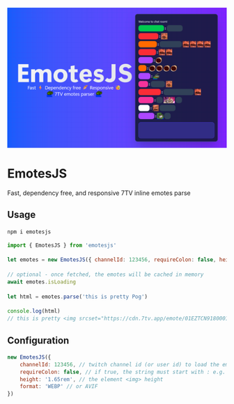 ![banner](.github/images/banner.png)

# EmotesJS

Fast, dependency free, and responsive 7TV inline emotes parse

## Usage

```sh
npm i emotesjs
```

```js
import { EmotesJS } from 'emotesjs'

let emotes = new EmotesJS({ channelId: 123456, requireColon: false, height: '1.65rem', format: 'WEBP' })

// optional - once fetched, the emotes will be cached in memory
await emotes.isLoading

let html = emotes.parse('this is pretty Pog')

console.log(html) 
// this is pretty <img srcset="https://cdn.7tv.app/emote/01EZTCN91800012PTN006Q50PR/4x.webp 128w, https://cdn.7tv.app/emote/01EZTCN91800012PTN006Q50PR/3x.webp 96w, https://cdn.7tv.app/emote/01EZTCN91800012PTN006Q50PR/2x.webp 64w, https://cdn.7tv.app/emote/01EZTCN91800012PTN006Q50PR/1x.webp 32w, " alt="Pog" style="height:1.65rem"/>
```

## Configuration

```js
new EmotesJS({ 
    channelId: 123456, // twitch channel id (or user id) to load the emotes
    requireColon: false, // if true, the string must start with : e.g. :Pog
    height: '1.65rem', // the element <img> height
    format: 'WEBP' // or AVIF
})
```
